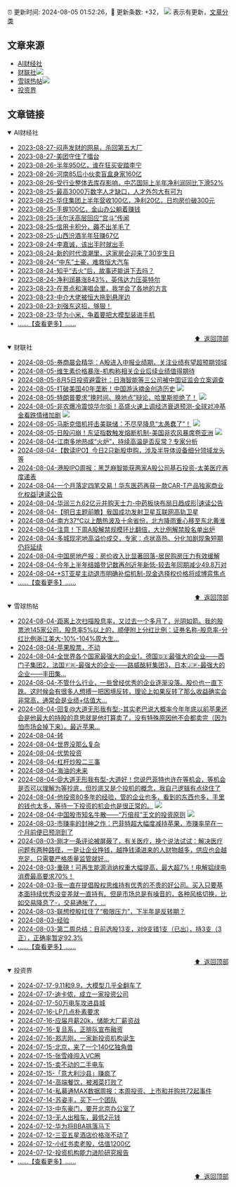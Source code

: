 ##

:alarm_clock: 更新时间: 2024-08-05 01:52:26，:rocket: 更新条数: +32， ![](/assets/dot.png) 表示有更新，[文章分类](/TAGS.md)

## 文章来源

- [AI财经社](#ai财经社)  
- [财联社](#财联社)![](/assets/dot.png)   
- [雪球热帖](#雪球热帖)![](/assets/dot.png)   
- [投资界](#投资界)  

## 文章链接

<details open>
<summary id="ai财经社">
 AI财经社
</summary>


- [2023-08-27-闷声发财的网易，杀回第五大厂](https://www.aicaijing.com.cn/article/18610)  
- [2023-08-27-美团守住了擂台](https://www.aicaijing.com.cn/article/18611)  
- [2023-08-26-半年950亿，谁在狂买安踏李宁](https://www.aicaijing.com.cn/article/18607)  
- [2023-08-26-河南85后小伙卖盲盒身家160亿](https://www.aicaijing.com.cn/article/18608)  
- [2023-08-26-受行业整体去库存影响，中芯国际上半年净利润同比下滑52%](https://www.aicaijing.com.cn/article/18609)  
- [2023-08-25-最高3000万数字人才缺口，人才外包大有可为](https://www.aicaijing.com.cn/article/18601)  
- [2023-08-25-华住集团上半年营收100亿，净利20亿，日均房价破300元](https://www.aicaijing.com.cn/article/18602)  
- [2023-08-25-手握100亿，金山办公躺着赚钱](https://www.aicaijing.com.cn/article/18603)  
- [2023-08-25-沃尔沃高层回应“宫斗”传闻](https://www.aicaijing.com.cn/article/18604)  
- [2023-08-25-信用卡积分，薅不出羊毛了](https://www.aicaijing.com.cn/article/18605)  
- [2023-08-25-山西汾酒半年狂赚67亿](https://www.aicaijing.com.cn/article/18606)  
- [2023-08-24-李嘉诚，该出手时就出手](https://www.aicaijing.com.cn/article/18596)  
- [2023-08-24-新的时代浪潮里，这家房企迎来了30岁生日](https://www.aicaijing.com.cn/article/18597)  
- [2023-08-24-“中东”土豪，难救恒大汽车](https://www.aicaijing.com.cn/article/18598)  
- [2023-08-24-知乎“去火”后，故事还能讲下去吗？](https://www.aicaijing.com.cn/article/18599)  
- [2023-08-24-净利润暴涨843%，英伟达力压英特尔](https://www.aicaijing.com.cn/article/18600)  
- [2023-08-23-在景点和演唱会里，我学会了各地的方言](https://www.aicaijing.com.cn/article/18591)  
- [2023-08-23-中介大佬被恒大拖到悬崖边](https://www.aicaijing.com.cn/article/18592)  
- [2023-08-23-刘强东这招，够狠！](https://www.aicaijing.com.cn/article/18593)  
- [2023-08-23-华为小米，争着要把大模型装进手机](https://www.aicaijing.com.cn/article/18594)  
- [......【查看更多】......](/details/AI财经社.md)

<div align="right"><a href="#文章来源">⬆ &nbsp;返回顶部</a></div>
</details>

<details open>
<summary id="财联社">
 财联社
</summary>


- [2024-08-05-券商晨会精华：A股进入中报业绩期，关注业绩有望超预期领域](https://www.cls.cn/detail/1753678)  
- [2024-08-05-维生素价格暴涨-机构称相关企业后续业绩值得期待](https://www.cls.cn/detail/1753649)  
- [2024-08-05-8月5日投资避雷针：日海智能等三公司被中国证监会立案调查](https://www.cls.cn/detail/1753681)  
- [2024-08-05-打破美国40年垄断！中国游泳摘金创造历史](https://www.cls.cn/detail/1753695) ![](/assets/new.png)  
- [2024-08-05-特朗普要求“换时间、换地点”辩论，哈里斯拒绝了！](https://www.cls.cn/detail/1753693) ![](/assets/new.png)  
- [2024-08-05-非农爆冷震惊华尔街！高盛火速上调经济衰退预测-全球对冲基金看跌情绪加剧](https://www.cls.cn/detail/1753702) ![](/assets/new.png)  
- [2024-08-05-马斯克借机抨击美联储：不尽早降息“太愚蠢了”！](https://www.cls.cn/detail/1753671) ![](/assets/new.png)  
- [2024-08-05-日股闪崩！东证指数触发熔断机制-美国非农风暴席卷亚洲](https://www.cls.cn/detail/1753730) ![](/assets/new.png)  
- [2024-08-04-江南多地热成“火炉”，持续高温是否反常？专家分析](https://www.cls.cn/detail/1753662)  
- [2024-08-04-【数读IPO】今日2只新股申购，涉及半导体设备细分领域龙头等](https://www.cls.cn/detail/1753645)  
- [2024-08-04-港股IPO周报：黑芝麻智能获两家A股公司基石投资-太美医疗再度递表](https://www.cls.cn/detail/1753421)  
- [2024-08-04-一个月落定四笔交易！华东医药再获一款CAR-T产品独家商业化权益|速读公告](https://www.cls.cn/detail/1753572)  
- [2024-08-04-华润三九62亿元并购天士力-中药板块布局日趋成形|速读公告](https://www.cls.cn/detail/1753588)  
- [2024-08-04-【明日主题前瞻】我国成功发射卫星互联网高轨卫星](https://www.cls.cn/detail/1753533)  
- [2024-08-04-南方37℃以上酷热波及十余省份，北方降雨重心移至东北黄淮](https://www.cls.cn/detail/1753416)  
- [2024-08-04-注意！下周A股解禁规模环比翻倍，大比例解禁股名单出炉](https://www.cls.cn/detail/1753367)  
- [2024-08-04-多城现宅地高溢价成交，专家：点状高热、分化加剧现象短期仍将延续](https://www.cls.cn/detail/1753369)  
- [2024-08-04-中国房地产报：房价收入比显著回落-居民购房压力有效缓解](https://www.cls.cn/detail/1753374)  
- [2024-08-04-今年上半年结婚登记数再创近年新低-较去年同期减少49.8万对](https://www.cls.cn/detail/1753433)  
- [2024-08-04-*ST亚星主动退市明确补偿机制-现金选择权价格将成博弈焦点](https://www.cls.cn/detail/1753435)  
- [......【查看更多】......](/details/财联社.md)

<div align="right"><a href="#文章来源">⬆ &nbsp;返回顶部</a></div>
</details>

<details open>
<summary id="雪球热帖">
 雪球热帖
</summary>


- [2024-08-04-距离上次扫描股息率，又过去一个多月了，光阴如箭。我的股票池145家公司，股息率5%以上的，顺便附上分红比例：证券名称-股息率-分红比例浙江美大-10%-104%周大生...](https://xueqiu.com/1193805304/299863179)  
- [2024-08-04-苹果股票，不动](https://xueqiu.com/6038415265/299854965)  
- [2024-08-04-全世界各个国家最强大的企业1，德国🇩🇪最强大的企业——西门子集团2，法国🇫🇷-最强大的企业——路威酩轩集团3，日本🇯🇵-最强大的企业——丰田集...](https://xueqiu.com/4774912529/299839663)  
- [2024-08-04-不管什么行业，一些曾经优秀的企业逐渐没落。股价也一直下跌。这时候会有很多人想搏一把困境反转，理论上如果反转了那么收益确实会非常高，通常会是业绩+估值大...](https://xueqiu.com/9518372158/299835566)  
- [2024-08-04-回复@大道无形我有型:-其实老巴说大概率今年年底以前苹果还会是他最大的持股的意思就是他打算卖了，没有特殊原因他不会都卖完（因为怕市场会掉下来）。最近苹果...](https://xueqiu.com/1247347556/299837093)  
- [2024-08-04-转](https://xueqiu.com/1247347556/299828111)  
- [2024-08-04-世界没那么复杂](https://xueqiu.com/2847763783/299837375)  
- [2024-08-04-优势投资](https://xueqiu.com/1553799558/299829399)  
- [2024-08-04-杠杆炒股二三事](https://xueqiu.com/4373567778/299831331)  
- [2024-08-04-海油的未来](https://xueqiu.com/8893943149/299836124)  
- [2024-08-04-@大道无形我有型-大道好！您说巴菲特也许在等机会，等机会是否可以理解为等抄底，但抄底又是个投机的概念，我自己逻辑有点绕住了](https://xueqiu.com/4508318665/299855722)  
- [2024-08-04-他投资80多年的经验，管的企业也多，看到的东西也多，手里的钱也太多，等待一下投资的机会也是很正常的。](https://xueqiu.com/1247347556/299859101) ![](/assets/new.png)  
- [2024-08-04-中国股市知名牛散——“万倍叔”王文的投资原则](https://xueqiu.com/1448207174/299871717) ![](/assets/new.png)  
- [2024-08-03-市赚率的封神之作：巴菲特超大幅度减持苹果，市赚率早在一个月前便已预测到了](https://xueqiu.com/9363345092/299817054)  
- [2024-08-03-刚才一条评论被屏蔽了，有关医疗，换个说法试试：解决医疗问题有两种路径，一是让企业挣钱，越挣钱涌进来的人财物越多，供应也会越充足，只需要严格质量监管就好...](https://xueqiu.com/7355827634/299802630)  
- [2024-08-03-重磅！可再生能源消纳权重大幅提高，最大超7%！电解铝绿电消费最高要求70%！](https://xueqiu.com/2733868088/299785010)  
- [2024-08-03-我一直在提倡股权思维持有优秀的不贵的好公司。买入只要基本面持续优秀没变差就一直持有。但是市场总是有噪音的，各种风格切换，比如交易降息了-，交易通胀了，...](https://xueqiu.com/9887656769/299789081)  
- [2024-08-03-联想控股扛住了“极限压力”，下半年是反转期？](https://xueqiu.com/9210717241/299782912)  
- [2024-08-03-经验](https://xueqiu.com/2340613631/299783536)  
- [2024-08-03-第二周总结：目前选股13支，对9支错1支（已出），持3支（3正），正确率暂定92.3%](https://xueqiu.com/8963143882/299806430)  
- [......【查看更多】......](/details/雪球热帖.md)

<div align="right"><a href="#文章来源">⬆ &nbsp;返回顶部</a></div>
</details>

<details open>
<summary id="投资界">
 投资界
</summary>


- [2024-07-17-9.11和9.9，大模型几乎全翻车了](https://posts.careerengine.us/p/6697778c44726b29bffa3a09)  
- [2024-07-17-迪卡侬，成立一家投资公司](https://posts.careerengine.us/p/6697778c44726b29bffa3a01)  
- [2024-07-17-50万电车攻进县城](https://posts.careerengine.us/p/6697779c831e1d29eea44253)  
- [2024-07-16-LP几点朴素要求](https://posts.careerengine.us/p/669636a8720ed522248054dc)  
- [2024-07-16-应届月薪20k，储能大厂薪资战](https://posts.careerengine.us/p/669636a8720ed522248054d4)  
- [2024-07-16-复旦系，正排队宣布融资](https://posts.careerengine.us/p/66963699cb38e136a496986c)  
- [2024-07-16-郑志刚，一家新投资机构诞生](https://posts.careerengine.us/p/66963699cb38e136a4969874)  
- [2024-07-15-北京，来了一个140亿独角兽](https://posts.careerengine.us/p/6694db59a0c3ac562b61f9af)  
- [2024-07-15-张雪峰闯入VC圈](https://posts.careerengine.us/p/6694db59a0c3ac562b61f9b7)  
- [2024-07-15-卖不动的二手电车](https://posts.careerengine.us/p/6694db6836b2f1565d9b541a)  
- [2024-07-15-「意大利沙县」赚疯了](https://posts.careerengine.us/p/6694db6836b2f1565d9b5422)  
- [2024-07-14-高端餐饮，被湘菜打败了](https://posts.careerengine.us/p/6693862333c6e710d0bf9dc4)  
- [2024-07-14-私募通MAX数据周报：本周投资、上市和并购共72起事件](https://posts.careerengine.us/p/6693862333c6e710d0bf9dcc)  
- [2024-07-14-苏姿丰，买下一个团队](https://posts.careerengine.us/p/6693861481427510b2b9c123)  
- [2024-07-13-中东豪门，要开北京办公室了](https://posts.careerengine.us/p/66922794a876f80d113b51fe)  
- [2024-07-13-无人出租车，最低2元钱](https://posts.careerengine.us/p/669227b82202ae0dfac5d713)  
- [2024-07-12-华为将BBA挑落马下](https://posts.careerengine.us/p/6690a6c68082df14ead7eaac)  
- [2024-07-12-三亚五星酒店价格涨不动了](https://posts.careerengine.us/p/6690a6c68082df14ead7eaa4)  
- [2024-07-12-小红书卖老股，估值1200亿](https://posts.careerengine.us/p/6690a6b756b00014bcc00e8f)  
- [2024-07-12-投资机构能力进阶研究报告](https://posts.careerengine.us/p/6690a6b756b00014bcc00e87)  
- [......【查看更多】......](/details/投资界.md)

<div align="right"><a href="#文章来源">⬆ &nbsp;返回顶部</a></div>
</details>
